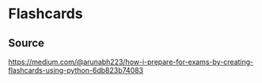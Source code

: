# Flashcards


## Source
https://medium.com/@arunabh223/how-i-prepare-for-exams-by-creating-flashcards-using-python-6db823b74083

